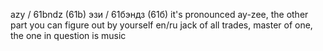 azy / 61bndz (61b)
эзи / 61бэндз (61б)
it's pronounced ay-zee, the other part you can figure out by yourself
en/ru
jack of all trades, master of one, the one in question is music
